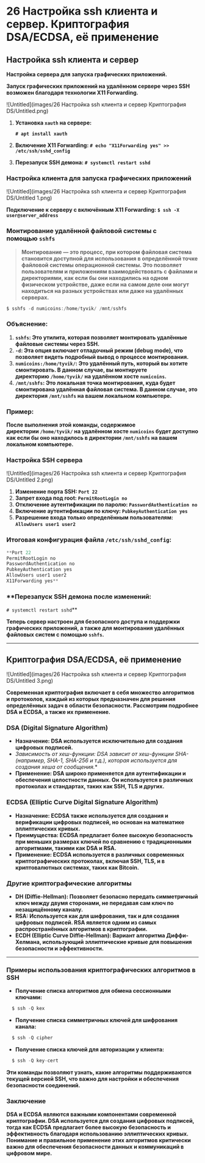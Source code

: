 # 26 Настройка ssh клиента и сервер. Криптография DSA/ECDSA, её применение

## Настройка ssh клиента и сервер

**Настройка сервера для запуска графических приложений.**

**Запуск графических приложений на удалённом сервере через SSH возможен благодаря технологии X11 Forwarding.**

![Untitled](images/26 Настройка ssh клиента и сервер Криптография DS/Untitled.png)

1. **Установка `xauth` на сервере:**

    **`# apt install xauth`**

1. **Включение X11 Forwarding:
   `# echo "X11Forwarding yes" >> /etc/ssh/sshd_config`**
2. **Перезапуск SSH демона:
   `# systemctl restart sshd`** 

### **Настройка клиента для запуска графических приложений**

![Untitled](images/26 Настройка ssh клиента и сервер Криптография DS/Untitled 1.png)

**Подключение к серверу с включённым X11 Forwarding:
   `$ ssh -X user@server_address`**

### **Монтирование удалённой файловой системы с помощью `sshfs`**

> **Монтирование — это процесс, при котором файловая система становится доступной для использования в определённой точке файловой системы операционной системы. Это позволяет пользователям и приложениям взаимодействовать с файлами и директориями, как если бы они находились на одном физическом устройстве, даже если на самом деле они могут находиться на разных устройствах или даже на удалённых серверах.**
> 

```csharp
$ sshfs -d numicoins:/home/tyvik/ /mnt/sshfs
```

### **Объяснение:**

1. **`sshfs`: Это утилита, которая позволяет монтировать удалённые файловые системы через SSH.**
2. **`-d`: Эта опция включает отладочный режим (debug mode), что позволяет видеть подробный вывод о процессе монтирования.**
3. **`numicoins:/home/tyvik/`: Это удалённый путь, который вы хотите смонтировать. В данном случае, вы монтируете директорию `/home/tyvik/` на удалённом хосте `numicoins`.**
4. **`/mnt/sshfs`: Это локальная точка монтирования, куда будет смонтирована удалённая файловая система. В данном случае, это директория `/mnt/sshfs` на вашем локальном компьютере.**

### **Пример:**

**После выполнения этой команды, содержимое директории `/home/tyvik/` на удалённом хосте `numicoins` будет доступно как если бы оно находилось в директории `/mnt/sshfs` на вашем локальном компьютере.**

### **Настройка SSH сервера**

![Untitled](images/26 Настройка ssh клиента и сервер Криптография DS/Untitled 2.png)

1. **Изменение порта SSH:
   `Port 22`**
2. **Запрет входа под root:
   `PermitRootLogin no`**
3. **Отключение аутентификации по паролю:
   `PasswordAuthentication no`**
4. **Включение аутентификации по ключу:
   `PubkeyAuthentication yes`**
5. **Разрешение входа только определённым пользователям:
   `AllowUsers user1 user2`**

### **Итоговая конфигурация файла `/etc/ssh/sshd_config`:**

```csharp
**Port 22
PermitRootLogin no
PasswordAuthentication no
PubkeyAuthentication yes
AllowUsers user1 user2
X11Forwarding yes**
```

### **Перезапуск SSH демона после изменений:
`# systemctl restart sshd`**

**Теперь сервер настроен для безопасного доступа и поддержки графических приложений, а также для монтирования удалённых файловых систем с помощью `sshfs`.**

---

## Криптография DSA/ECDSA, её применение

![Untitled](images/26 Настройка ssh клиента и сервер Криптография DS/Untitled 3.png)

**Современная криптография включает в себя множество алгоритмов и протоколов, каждый из которых предназначен для решения определённых задач в области безопасности. Рассмотрим подробнее DSA и ECDSA, а также их применение.**

### **DSA (Digital Signature Algorithm)**

- **Назначение: DSA используется исключительно для создания цифровых подписей.**
- **Зависимость от хеш-функции: DSA зависит от хеш-функции SHA-* (например, SHA-1, SHA-256 и т.д.), которая используется для создания хеша от сообщения.**
- **Применение: DSA широко применяется для аутентификации и обеспечения целостности данных. Он используется в различных протоколах и стандартах, таких как SSH, TLS и других.**

### **ECDSA (Elliptic Curve Digital Signature Algorithm)**

- **Назначение: ECDSA также используется для создания и верификации цифровых подписей, но основан на математике эллиптических кривых.**
- **Преимущества: ECDSA предлагает более высокую безопасность при меньших размерах ключей по сравнению с традиционными алгоритмами, такими как DSA и RSA.**
- **Применение: ECDSA используется в различных современных криптографических протоколах, включая SSH, TLS, и в криптовалютных системах, таких как Bitcoin.**

### **Другие криптографические алгоритмы**

- **DH (Diffie-Hellman): Позволяет безопасно передать симметричный ключ между двумя сторонами, не передавая сам ключ по незащищённому каналу.**
- **RSA: Используется как для шифрования, так и для создания цифровых подписей. RSA является одним из самых распространённых алгоритмов в криптографии.**
- **ECDH (Elliptic Curve Diffie-Hellman): Вариант алгоритма Диффи-Хелмана, использующий эллиптические кривые для повышения безопасности и эффективности.**

---

### **Примеры использования криптографических алгоритмов в SSH**

- **Получение списка алгоритмов для обмена сессионными ключами:**

```csharp
  $ ssh -Q kex
```

- **Получение списка симметричных ключей для шифрования канала:**

```csharp
  $ ssh -Q cipher
```

- **Получение списка ключей для авторизации у клиента:**

```csharp
  $ ssh -Q key-cert
```

**Эти команды позволяют узнать, какие алгоритмы поддерживаются текущей версией SSH, что важно для настройки и обеспечения безопасности соединений.**

### **Заключение**

**DSA и ECDSA являются важными компонентами современной криптографии. DSA используется для создания цифровых подписей, тогда как ECDSA предлагает более высокую безопасность и эффективность благодаря использованию эллиптических кривых. Понимание и правильное применение этих алгоритмов критически важно для обеспечения безопасности данных и коммуникаций в цифровом мире.**